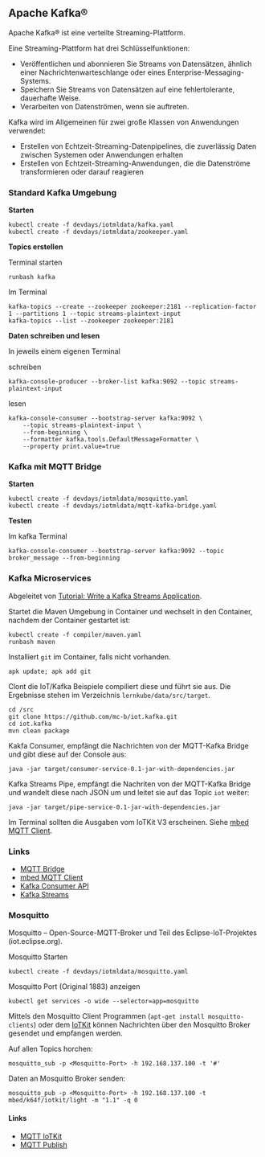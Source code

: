 Apache Kafka®
-------------

Apache Kafka® ist eine verteilte Streaming-Plattform.

Eine Streaming-Plattform hat drei Schlüsselfunktionen:

* Veröffentlichen und abonnieren Sie Streams von Datensätzen, ähnlich einer Nachrichtenwarteschlange oder eines Enterprise-Messaging-Systems.
* Speichern Sie Streams von Datensätzen auf eine fehlertolerante, dauerhafte Weise.
* Verarbeiten von Datenströmen, wenn sie auftreten.

Kafka wird im Allgemeinen für zwei große Klassen von Anwendungen verwendet:

* Erstellen von Echtzeit-Streaming-Datenpipelines, die zuverlässig Daten zwischen Systemen oder Anwendungen erhalten
* Erstellen von Echtzeit-Streaming-Anwendungen, die die Datenströme transformieren oder darauf reagieren

### Standard Kafka Umgebung

**Starten**

	kubectl create -f devdays/iotmldata/kafka.yaml
	kubectl create -f devdays/iotmldata/zookeeper.yaml
	
**Topics erstellen**

Terminal starten

	runbash kafka

Im Terminal
	
	kafka-topics --create --zookeeper zookeeper:2181 --replication-factor 1 --partitions 1 --topic streams-plaintext-input	
	kafka-topics --list --zookeeper zookeeper:2181

**Daten schreiben und lesen**

In jeweils einem eigenen Terminal

schreiben

	kafka-console-producer --broker-list kafka:9092 --topic streams-plaintext-input

lesen

	kafka-console-consumer --bootstrap-server kafka:9092 \
	    --topic streams-plaintext-input \
	    --from-beginning \
	    --formatter kafka.tools.DefaultMessageFormatter \
	    --property print.value=true 

### Kafka mit MQTT Bridge

**Starten**

	kubectl create -f devdays/iotmldata/mosquitto.yaml
	kubectl create -f devdays/iotmldata/mqtt-kafka-bridge.yaml

**Testen**

Im kafka Terminal

	kafka-console-consumer --bootstrap-server kafka:9092 --topic broker_message --from-beginning

### Kafka Microservices

Abgeleitet von [Tutorial: Write a Kafka Streams Application](https://kafka.apache.org/20/documentation/streams/tutorial).

Startet die Maven Umgebung in Container und wechselt in den Container, nachdem der Container gestartet ist:

	kubectl create -f compiler/maven.yaml
	runbash maven
	
Installiert `git` im Container, falls nicht vorhanden.

	apk update; apk add git

Clont die IoT/Kafka Beispiele compiliert diese und führt sie aus. Die Ergebnisse stehen im Verzeichnis `lernkube/data/src/target`.

	cd /src
	git clone https://github.com/mc-b/iot.kafka.git
	cd iot.kafka
	mvn clean package
	
Kakfa Consumer, empfängt die Nachrichten von der MQTT-Kafka Bridge und gibt diese auf der Console aus:
	
	java -jar target/consumer-service-0.1-jar-with-dependencies.jar
	
Kafka Streams Pipe, empfängt die Nachriten von der MQTT-Kafka Bridge und wandelt diese nach JSON um und leitet sie auf das Topic `iot` weiter:
	
	java -jar target/pipe-service-0.1-jar-with-dependencies.jar
    
Im Terminal sollten die Ausgaben vom IoTKit V3 erscheinen. Siehe [mbed MQTT Client](https://os.mbed.com/teams/mqtt/code/HelloMQTT/).

### Links

* [MQTT Bridge](https://hub.docker.com/r/devicexx/mqtt-kafka-bridge/)
* [mbed MQTT Client](https://os.mbed.com/teams/mqtt/code/HelloMQTT/)
* [Kafka Consumer API](https://kafka.apache.org/20/javadoc/index.html?org/apache/kafka/clients/consumer/KafkaConsumer.html)
* [Kafka Streams](https://kafka.apache.org/documentation/streams/)

### Mosquitto

Mosquitto – Open-Source-MQTT-Broker und Teil des Eclipse-IoT-Projektes (iot.eclipse.org).

Mosquitto Starten

	kubectl create -f devdays/iotmldata/mosquitto.yaml
	
Mosquitto Port (Original 1883) anzeigen  	

	kubectl get services -o wide --selector=app=mosquitto

Mittels den Mosquitto Client Programmen (`apt-get install mosquitto-clients`) oder dem [IoTKit](https://github.com/mc-b/IoTKitV3) können Nachrichten über den Mosquitto Broker gesendet und empfangen werden.

Auf allen Topics horchen:

	mosquitto_sub -p <Mosquitto-Port> -h 192.168.137.100 -t '#'

Daten an Mosquitto Broker senden:

	mosquitto_pub -p <Mosquitto-Port> -h 192.168.137.100 -t mbed/k64f/iotkit/light -m "1.1" -q 0	

#### Links

* [MQTT IoTKit](https://github.com/mc-b/IoTKitV2/tree/master/mqtt)
* [MQTT Publish](https://github.com/mc-b/IoTKitV2/blob/master/mqtt/MQTTPublish)

